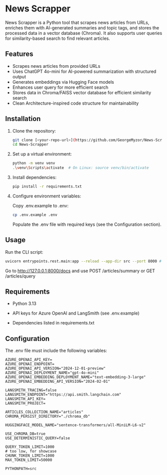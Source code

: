 # News Scrapper

News Scrapper is a Python tool that scrapes news articles from URLs, enriches them with AI-generated summaries and topic tags, and stores the processed data in a vector database (Chroma). It also supports user queries for similarity-based search to find relevant articles.

## Features

- Scrapes news articles from provided URLs  
- Uses ChatGPT 4o-mini for AI-powered summarization with structured output  
- Generates embeddings via Hugging Face models
- Enhances user query for more efficient search
- Stores data in Chroma/FAISS vector database for efficient similarity search  
- Clean Architecture-inspired code structure for maintainability  

## Installation

1. Clone the repository:
   ```bash
   git clone [<your-repo-url>](https://github.com/GeorgeMyzor/News-Scrapper.git)
   cd News-Scrapper
   ```
   
2. Set up a virtual environment:
   ```bash
   python -m venv venv
   .\venv\Scripts\activate  # On Linux: source venv/bin/activate
   ```
   
3. Install dependencies:
   ```bash
   pip install -r requirements.txt
   ```
   
4. Configure environment variables:

   Copy .env.example to .env:
   ```bash
   cp .env.example .env
   ```
   Populate the .env file with required keys (see the Configuration section).

## Usage
   Run the CLI script:

  ```bash
  uvicorn entrypoints.rest.main:app --reload --app-dir src --port 8000 # Change port if already in use
  ```

  Go to http://127.0.0.1:8000/docs and use POST /articles/summary or GET /articles/query

## Requirements
- Python 3.13

- API keys for Azure OpenAI and LangSmith (see .env.example)

- Dependencies listed in requirements.txt

## Configuration
The .env file must include the following variables:
```env
AZURE_OPENAI_API_KEY=
AZURE_OPENAI_ENDPOINT=
AZURE_OPENAI_API_VERSION="2024-12-01-preview"
AZURE_OPENAI_DEPLOYMENT_NAME="gpt-4o-mini"
AZURE_OPENAI_EMBEDDING_DEPLOYMENT_NAME="text-embedding-3-large"
AZURE_OPENAI_EMBEDDING_API_VERSION="2024-02-01"

LANGSMITH_TRACING=false
LANGSMITH_ENDPOINT="https://api.smith.langchain.com"
LANGSMITH_API_KEY=
LANGSMITH_PROJECT=

ARTICLES_COLLECTION_NAME="articles"
CHROMA_PERSIST_DIRECTORY="./chroma_db"

HUGGINGFACE_MODEL_NAME="sentence-transformers/all-MiniLM-L6-v2"

USE_CHROMA_DB=true
USE_DETERMINISTIC_QUERY=false

QUERY_TOKEN_LIMIT=1000
# too low, for showcase
CHUNK_TOKEN_LIMIT=1000 
MAX_TOKEN_LIMIT=50000

PYTHONPATH=src
```